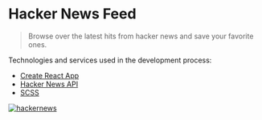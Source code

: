 # Hacker News Feed

> Browse over the latest hits from hacker news and save your favorite ones.

Technologies and services used in the development process:

- [Create React App](https://github.com/facebook/create-react-app)
- [Hacker News API](https://hn.algolia.com/api)
- [SCSS](https://sass-lang.com/)

<a href="https://hackernews-jg.netlify.app" target="_blank">
  <img src="https://nimbus-screenshots.s3.amazonaws.com/s/233b1b912ba9e60898f8d4562233f689.png" alt="hackernews" border="0">
</a>
